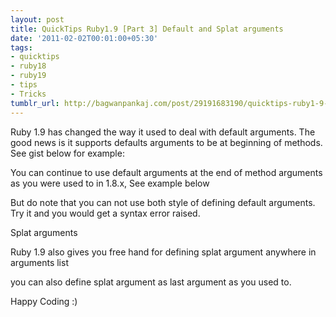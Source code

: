 ```yaml
---
layout: post
title: QuickTips Ruby1.9 [Part 3] Default and Splat arguments
date: '2011-02-02T00:01:00+05:30'
tags:
- quicktips
- ruby18
- ruby19
- tips
- Tricks
tumblr_url: http://bagwanpankaj.com/post/29191683190/quicktips-ruby1-9-part-3-default-and-splat-arguments
---
```


Ruby 1.9 has changed the way it used to deal with default arguments. The good news is it supports defaults arguments to be at beginning of methods. See gist below for example:

<script src="https://gist.github.com/bagwanpankaj/814848.js?file=ruby_19_default_args.rb"></script>

You can continue to use default arguments at the end of method arguments as you were used to in 1.8.x, See example below

<script src="https://gist.github.com/bagwanpankaj/814848.js?file=ruby_19_default_args_old.rb"></script>

But do note that you can not use both style of defining default arguments. Try it and you would get a syntax error raised.

<script src="https://gist.github.com/bagwanpankaj/814848.js?file=ruby_19_default_args_both.rb"></script>

Splat arguments

Ruby 1.9 also gives you free hand for defining splat argument anywhere in arguments list

<script src="https://gist.github.com/bagwanpankaj/814904.js?file=ruby_19_spalt_args.rb"></script>

you can also define splat argument as last argument as you used to.

Happy Coding :)
